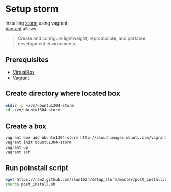 Setup storm
=========

Installing [storm] using vagrant.  
[Vagrant] allows:
> Create and configure lightweight,
> reproducible, 
> and portable development environments.
  

## Prerequisites
 - [VirtualBox]
 - [Vagrant]

## Create directory where located box
```sh
mkdir -p ~/vm/ubuntu1304-storm
cd ~/vm/ubuntu1304-storm
```

## Create a box
```sh
vagrant box add ubuntu1304-storm http://cloud-images.ubuntu.com/vagrant/raring/current/raring-server-cloudimg-i386-vagrant-disk1.box
vagrant init ubuntu1304-storm
vagrant up
vagrant ssh
```

## Run poinstall script
```sh
wget https://raw2.github.com/slon1024/setup_storm/master/post_install.sh
source post_install.sh 
```
[VirtualBox]:https://www.virtualbox.org/
[storm]:http://storm.incubator.apache.org/
[vagrant]:http://www.vagrantup.com/
